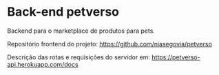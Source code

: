 # Back-end petverso
Backend para o marketplace de produtos para pets.

Repositório frontend do projeto: https://github.com/niasegovia/petverso

Descrição das rotas e requisições do servidor em: https://petverso-api.herokuapp.com/docs
